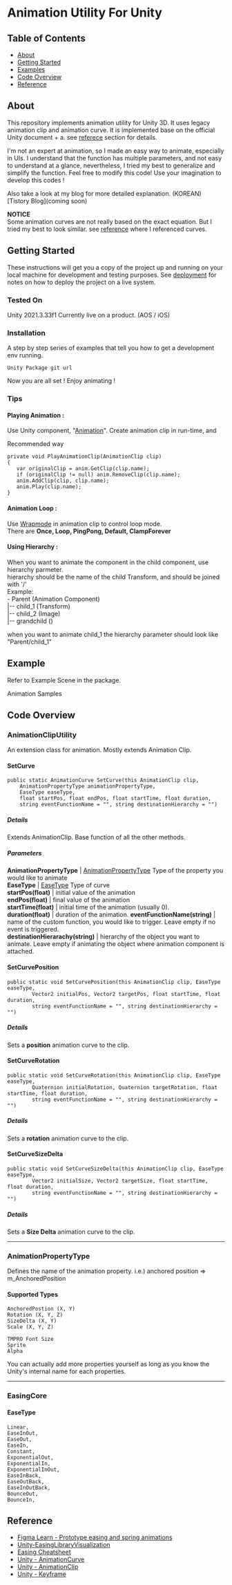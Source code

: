 # Animation Utility For Unity

## Table of Contents

- [About](#about)
- [Getting Started](#getting_started)
- [Examples](#example)
- [Code Overview](#code_overview)
- [Reference](#references)

## About <a name = "about"></a>

This repository implements animation utility for Unity 3D. It uses legacy animation clip and animation curve. It is implemented base on the official Unity document + a. see [referece](#references) section for details.

I'm not an expert at animation, so I made an easy way to animate, especially in UIs. I understand that the function has multiple parameters, and not easy to understand at a glance, nevertheless, I tried my best to generalize and simplify the function. Feel free to modify this code! Use your imagination to develop this codes !

Also take a look at my blog for more detailed explanation. (KOREAN) [Tistory Blog](coming soon)

**NOTICE** <br>
Some animation curves are not really based on the exact equation. But I tried my best to look similar. see [reference](#references) where I referenced curves.

## Getting Started <a name = "getting_started"></a>

These instructions will get you a copy of the project up and running on your local machine for development and testing purposes. See [deployment](#deployment) for notes on how to deploy the project on a live system.

### Tested On

Unity 2021.3.33f1
Currently live on a product. (AOS / iOS)

### Installation

A step by step series of examples that tell you how to get a development env running.

```
Unity Package git url
```

Now you are all set ! Enjoy animating !


### Tips

#### Playing Animation : <br>
 Use Unity component, "[Animation](#https://docs.unity3d.com/ScriptReference/Animation.html)". Create animation clip in run-time, and 

Recommended way
 ```
private void PlayAnimationClip(AnimationClip clip)
{
    var originalClip = anim.GetClip(clip.name);
    if (originalClip != null) anim.RemoveClip(clip.name);
    anim.AddClip(clip, clip.name);
    anim.Play(clip.name);
}
 ```

#### Animation Loop : 
 Use [Wrapmode](#https://docs.unity3d.com/ScriptReference/AnimationClip-wrapMode.html) in animation clip to control loop mode.<br>
 There are **Once, Loop, PingPong, Default, ClampForever**
 
#### Using Hierarchy :
 When you want to animate the component in the child component, use hierarchy parmeter.<br>
 hierarchy should be the name of the child Transform, and should be joined with '/' <br>
 Example:<br>
      - Parent (Animation Component) <br>
        |-- child_1 (Transform) <br>
        |-- child_2 (Image) <br>
                |-- grandchild () <br>
        
when you want to animate child_1 the hierarchy parameter should look like "Parent/child_1"

## Example <a name = "example"></a>

Refer to Example Scene in the package.

Animation Samples


## Code Overview <a name= "code_overview"></a>

### AnimationClipUtility
An extension class for animation. Mostly extends Animation Clip.
#### SetCurve
```
public static AnimationCurve SetCurve(this AnimationClip clip, 
    AnimationPropertyType animationPropertyType,
    EaseType easeType,
    float startPos, float endPos, float startTime, float duration,
    string eventFunctionName = "", string destinationHierarchy = "")
```
##### Details
Extends AnimationClip. Base function of all the other methods. 
##### Parameters
**AnimationPropertyType** | [AnimationPropertyType](#animation_property_type) Type of the property you would like to animate<br>
**EaseType** | [EaseType](#ease_type) Type of curve<br>
**startPos(float)** | initial value of the animation<br>
**endPos(float)** | final value of the animation<br>
**startTime(float)** | initial time of the animation (usually 0).<br>
**duration(float)** | duration of the animation.
**eventFunctionName(string)** | name of the custom function, you would like to trigger. Leave empty if no event is triggered.<br>
**destinationHierarachy(string)** | hierarchy of the object you want to animate. Leave empty if animating the object where animation component is attached.<br>

#### SetCurvePosition
```
public static void SetCurvePosition(this AnimationClip clip, EaseType easeType,
        Vector2 initialPos, Vector2 targetPos, float startTime, float duration,
        string eventFunctionName = "", string destinationHierarchy = "")
```
##### Details
Sets a **position** animation curve to the clip.

#### SetCurveRotation
```
public static void SetCurveRotation(this AnimationClip clip, EaseType easeType,
        Quaternion initialRotation, Quaternion targetRotation, float startTime, float duration,
        string eventFunctionName = "", string destinationHierarchy = "")
```
##### Details
Sets a **rotation** animation curve to the clip.

#### SetCurveSizeDelta
```
public static void SetCurveSizeDelta(this AnimationClip clip, EaseType easeType,
        Vector2 initialSize, Vector2 targetSize, float startTime, float duration,
        string eventFunctionName = "", string destinationHierarchy = "")
```
##### Details
Sets a **Size Delta** animation curve to the clip.

--- 

### AnimationPropertyType <a name="animation_property_type"></a>
Defines the name of the animation property. i.e.) anchored position => m_AnchoredPosition
#### Supported Types
```
AnchoredPostion (X, Y)
Rotation (X, Y, Z)
SizeDelta (X, Y)
Scale (X, Y, Z)

TMPRO Font Size
Sprite
Alpha
```

You can actually add more properties yourself as long as you know the Unity's internal name for each properties.

---

### EasingCore <a name="easing_core"></a>
#### EaseType
```
Linear,
EaseInOut,
EaseOut,
EaseIn,
Constant,
ExponentialOut,
ExponentialIn,
ExponentialInOut,
EaseInBack,
EaseOutBack,
EaseInOutBack,
BounceOut,
BounceIn,
```

## Reference <a name = "references"></a>
- [Figma Learn - Prototype easing and spring animations](#https://help.figma.com/hc/en-us/articles/360051748654-Prototype-easing-and-spring-animations#Easing_Bezier_presets)
- [Unity-EasingLibraryVisualization](#https://github.com/noisecrime/Unity-EasingLibraryVisualisation)
- [Easing Cheatsheet](#https://easings.net/)
- [Unity - AnimationCurve](#https://docs.unity3d.com/ScriptReference/AnimationCurve-ctor.html)
- [Unity - AnimationClip](#https://docs.unity3d.com/ScriptReference/AnimationClip.html)
- [Unity - Keyframe](#https://docs.unity3d.com/ScriptReference/Keyframe.html)